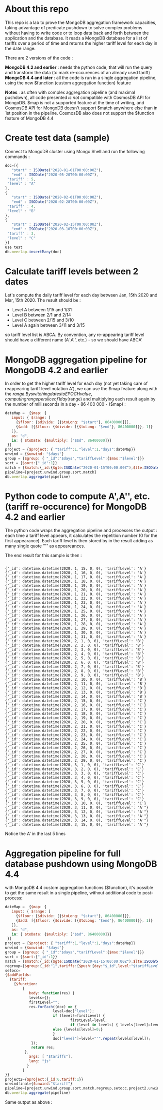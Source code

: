# About this repo
 
 This repo is a lab to prove the MongoDB aggregation framework capacities, taking advantage of predicate pushdown to solve complex problems without having to write code or to loop data back and forth between the application and the database. It reads a MongoDB database for a list of tariffs over a period of time and returns the higher tariff level for each day in the date range.
 
There are 2 versions of the code :

__MongoDB 4.2 and earlier__ : needs the python code, that will run the query and transform the data (to mark re-occurences of an already used tariff)
__MongoDB 4.4 and later__ : all the code is run in a single aggregation pipeline, using the new $function (custom aggregation function) feature

__Notes__ : as often with complex aggregation pipeline (and maximal pushdown), all code presented _is not_ compatible with CosmosDB API for MongoDB. $map is not a supported feature at the time of writing, and CosmosDB API for MongoDB doesn't support $match anywhere else than in 1st position in the pipeline. CosmosDB also does not support the $function feature of MongoDB 4.4
 
 # Create test data (sample)
 
 Connect to MongoDB cluster using Mongo Shell and run the following commands :
 ```javascript
 doc=[{
	"start" : ISODate("2020-01-01T00:00:00Z"),
	"end" : ISODate("2020-05-20T00:00:00Z"),
  "tariff" : 5,
  "level" : "A"
},
{
	"start" : ISODate("2020-02-01T00:00:00Z"),
	"end" : ISODate("2020-02-28T00:00:00Z"),
  "tariff" : 4,
  "level" : "B"
},
{
	"start" : ISODate("2020-02-15T00:00:00Z"),
	"end" : ISODate("2020-03-10T00:00:00Z"),
  "tariff" : 3,
  "level" : "C"
}]
use test
db.overlap.insertMany(doc)
```

# Calculate tariff levels between 2 dates

Let's compute the daily tariff level for each day between Jan, 15th 2020 and Mar, 15th 2020.
The result should be :
* Level A between 1/15 and 1/31
* Level B between 2/1 and 2/14
* Level C between 2/15 and 3/10
* Level A again between 3/11 and 3/15

so tariff level list is ABCA. By convention, any re-appearing tariff level should have a different name (A',A'', etc.) - so we should have ABCA'

# MongoDB aggregation pipeline for MongoDB 4.2 and earlier

In order to get the higher tariff level for each day (not yet taking care of reappearing tariff level notation A'), we can use the $map feature along with the $range. By switching dates to EPOCH value, computing range per slice of 1 day ($range) and multiplying each result again by the number of milliseconds in a day - 86 400 000 - ($map) :

```javascript
dateMap =  {$map: {
   input: { $range: [
     {$floor: {$divide: [{$toLong: "$start"}, 86400000]}},
     {$add: [{$floor: {$divide: [{$toLong: "$end"}, 86400000]}}, 1]}
   ]},
   as: "d",
   in: { $toDate: {$multiply: ["$$d", 86400000]}}
 }}
project = {$project: { "tariff":1,"level":1,"days":dateMap}}
unwind = {$unwind: "$days"}
group = {$group: { "_id":"$days","tariffLevel":{$max:"$level"}}}
sort = {$sort:{"_id":1}}
match = {$match:{_id:{$gte:ISODate("2020-01-15T00:00:00Z"),$lte:ISODate("2020-03-15T00:00:00Z")}}}
pipeline=[project,unwind,group,sort,match]
db.overlap.aggregate(pipeline) 
```

# Python code to compute A',A'', etc. (tariff re-occurence) for MongoDB 4.2 and earlier

The python code wraps the aggregation pipeline and processes the output : each time a tariff level appears, it calculates the repetition number (0 for the first appearance).
Each tariff level is then stored by in the result adding as many single quote "'" as appeareances.

The end result for this sample is then :
```

{'_id': datetime.datetime(2020, 1, 15, 0, 0), 'tariffLevel': 'A'}
{'_id': datetime.datetime(2020, 1, 16, 0, 0), 'tariffLevel': 'A'}
{'_id': datetime.datetime(2020, 1, 17, 0, 0), 'tariffLevel': 'A'}
{'_id': datetime.datetime(2020, 1, 18, 0, 0), 'tariffLevel': 'A'}
{'_id': datetime.datetime(2020, 1, 19, 0, 0), 'tariffLevel': 'A'}
{'_id': datetime.datetime(2020, 1, 20, 0, 0), 'tariffLevel': 'A'}
{'_id': datetime.datetime(2020, 1, 21, 0, 0), 'tariffLevel': 'A'}
{'_id': datetime.datetime(2020, 1, 22, 0, 0), 'tariffLevel': 'A'}
{'_id': datetime.datetime(2020, 1, 23, 0, 0), 'tariffLevel': 'A'}
{'_id': datetime.datetime(2020, 1, 24, 0, 0), 'tariffLevel': 'A'}
{'_id': datetime.datetime(2020, 1, 25, 0, 0), 'tariffLevel': 'A'}
{'_id': datetime.datetime(2020, 1, 26, 0, 0), 'tariffLevel': 'A'}
{'_id': datetime.datetime(2020, 1, 27, 0, 0), 'tariffLevel': 'A'}
{'_id': datetime.datetime(2020, 1, 28, 0, 0), 'tariffLevel': 'A'}
{'_id': datetime.datetime(2020, 1, 29, 0, 0), 'tariffLevel': 'A'}
{'_id': datetime.datetime(2020, 1, 30, 0, 0), 'tariffLevel': 'A'}
{'_id': datetime.datetime(2020, 1, 31, 0, 0), 'tariffLevel': 'A'}
{'_id': datetime.datetime(2020, 2, 1, 0, 0), 'tariffLevel': 'B'}
{'_id': datetime.datetime(2020, 2, 2, 0, 0), 'tariffLevel': 'B'}
{'_id': datetime.datetime(2020, 2, 3, 0, 0), 'tariffLevel': 'B'}
{'_id': datetime.datetime(2020, 2, 4, 0, 0), 'tariffLevel': 'B'}
{'_id': datetime.datetime(2020, 2, 5, 0, 0), 'tariffLevel': 'B'}
{'_id': datetime.datetime(2020, 2, 6, 0, 0), 'tariffLevel': 'B'}
{'_id': datetime.datetime(2020, 2, 7, 0, 0), 'tariffLevel': 'B'}
{'_id': datetime.datetime(2020, 2, 8, 0, 0), 'tariffLevel': 'B'}
{'_id': datetime.datetime(2020, 2, 9, 0, 0), 'tariffLevel': 'B'}
{'_id': datetime.datetime(2020, 2, 10, 0, 0), 'tariffLevel': 'B'}
{'_id': datetime.datetime(2020, 2, 11, 0, 0), 'tariffLevel': 'B'}
{'_id': datetime.datetime(2020, 2, 12, 0, 0), 'tariffLevel': 'B'}
{'_id': datetime.datetime(2020, 2, 13, 0, 0), 'tariffLevel': 'B'}
{'_id': datetime.datetime(2020, 2, 14, 0, 0), 'tariffLevel': 'B'}
{'_id': datetime.datetime(2020, 2, 15, 0, 0), 'tariffLevel': 'C'}
{'_id': datetime.datetime(2020, 2, 16, 0, 0), 'tariffLevel': 'C'}
{'_id': datetime.datetime(2020, 2, 17, 0, 0), 'tariffLevel': 'C'}
{'_id': datetime.datetime(2020, 2, 18, 0, 0), 'tariffLevel': 'C'}
{'_id': datetime.datetime(2020, 2, 19, 0, 0), 'tariffLevel': 'C'}
{'_id': datetime.datetime(2020, 2, 20, 0, 0), 'tariffLevel': 'C'}
{'_id': datetime.datetime(2020, 2, 21, 0, 0), 'tariffLevel': 'C'}
{'_id': datetime.datetime(2020, 2, 22, 0, 0), 'tariffLevel': 'C'}
{'_id': datetime.datetime(2020, 2, 23, 0, 0), 'tariffLevel': 'C'}
{'_id': datetime.datetime(2020, 2, 24, 0, 0), 'tariffLevel': 'C'}
{'_id': datetime.datetime(2020, 2, 25, 0, 0), 'tariffLevel': 'C'}
{'_id': datetime.datetime(2020, 2, 26, 0, 0), 'tariffLevel': 'C'}
{'_id': datetime.datetime(2020, 2, 27, 0, 0), 'tariffLevel': 'C'}
{'_id': datetime.datetime(2020, 2, 28, 0, 0), 'tariffLevel': 'C'}
{'_id': datetime.datetime(2020, 2, 29, 0, 0), 'tariffLevel': 'C'}
{'_id': datetime.datetime(2020, 3, 1, 0, 0), 'tariffLevel': 'C'}
{'_id': datetime.datetime(2020, 3, 2, 0, 0), 'tariffLevel': 'C'}
{'_id': datetime.datetime(2020, 3, 3, 0, 0), 'tariffLevel': 'C'}
{'_id': datetime.datetime(2020, 3, 4, 0, 0), 'tariffLevel': 'C'}
{'_id': datetime.datetime(2020, 3, 5, 0, 0), 'tariffLevel': 'C'}
{'_id': datetime.datetime(2020, 3, 6, 0, 0), 'tariffLevel': 'C'}
{'_id': datetime.datetime(2020, 3, 7, 0, 0), 'tariffLevel': 'C'}
{'_id': datetime.datetime(2020, 3, 8, 0, 0), 'tariffLevel': 'C'}
{'_id': datetime.datetime(2020, 3, 9, 0, 0), 'tariffLevel': 'C'}
{'_id': datetime.datetime(2020, 3, 10, 0, 0), 'tariffLevel': 'C'}
{'_id': datetime.datetime(2020, 3, 11, 0, 0), 'tariffLevel': "A'"}
{'_id': datetime.datetime(2020, 3, 12, 0, 0), 'tariffLevel': "A'"}
{'_id': datetime.datetime(2020, 3, 13, 0, 0), 'tariffLevel': "A'"}
{'_id': datetime.datetime(2020, 3, 14, 0, 0), 'tariffLevel': "A'"}
{'_id': datetime.datetime(2020, 3, 15, 0, 0), 'tariffLevel': "A'"}
```

Notice the A' in the last 5 lines

# Aggregation pipeline for full database pushdown using MongoDB 4.4

with MongoDB 4.4 custom aggregation functions ($function), it's possible to get the same result in a single pipeline, without additional code to post-process:

```javascript
dateMap =  {$map: {
   input: { $range: [
     {$floor: {$divide: [{$toLong: "$start"}, 86400000]}},
     {$add: [{$floor: {$divide: [{$toLong: "$end"}, 86400000]}}, 1]}
   ]},
   as: "d",
   in: { $toDate: {$multiply: ["$$d", 86400000]}}
 }}
project = {$project: { "tariff":1,"level":1,"days":dateMap}}
unwind = {$unwind: "$days"}
group = {$group: { "_id":"$days","tariffLevel":{$max:"$level"}}}
sort = {$sort:{"_id":1}}
match = {$match:{_id:{$gte:ISODate("2020-01-15T00:00:00Z"),$lte:ISODate("2020-03-15T00:00:00Z")}}}
regroup={$group:{_id:"1",tariffs:{$push:{day:"$_id",level:"$tariffLevel"}}}}
setocc=
{$addFields:
  {tariff:
    {$function:
        {
           body: function(res) {
           levels={};
           firstLevel="";
           res.forEach((doc) => {
                      level=doc["level"];
                      if (level!=firstLevel) {
                              firstLevel=level;
                              if (level in levels) { levels[level]=levels[level]+1; }
                      else {levels[level]=0;}
                      }
                      doc["level"]=level+"'".repeat(levels[level]);
            });
            return res;                  
         },
           args: [ "$tariffs"],
           lang: "js"
          }
        }
}}
project2={$project:{_id:0,tariff:1}}
unwindfinal={$unwind:"$tariff"}
pipeline=[project,unwind,group,sort,match,regroup,setocc,project2,unwindfinal]
db.overlap.aggregate(pipeline) 
```

Same output as above :
